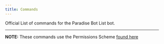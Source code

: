 ```yaml
---
title: Commands
---
```


Official List of commands for the Paradise Bot List bot.

---

**NOTE:** These commands use the Permissions Scheme [found here](/internal/resources/permissions/#paradise-bot-permission-schema)

<Overview />
